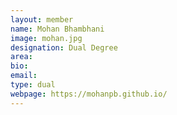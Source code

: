 ```yaml
---
layout: member
name: Mohan Bhambhani
image: mohan.jpg
designation: Dual Degree
area:
bio:
email:
type: dual
webpage: https://mohanpb.github.io/
---
```

